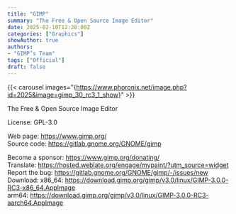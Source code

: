 ```yaml
---
title: "GIMP"
summary: "The Free & Open Source Image Editor"
date: 2025-02-10T12:28:00Z
categories: ["Graphics"]
showAuthor: true
authors:
- "GIMP’s Team"
tags: ["Official"]
draft: false
---
```


{{< carousel images="{https://www.phoronix.net/image.php?id=2025&image=gimp_30_rc3_1_show}" >}}

The Free & Open Source Image Editor

License: GPL-3.0

Web page: <https://www.gimp.org/>  
Source code: <https://gitlab.gnome.org/GNOME/gimp>

Become a sponsor: <https://www.gimp.org/donating/>  
Translate: <https://hosted.weblate.org/engage/mypaint/?utm_source=widget>  
Report the bug: <https://gitlab.gnome.org/GNOME/gimp/-/issues/new>  
Download:   x86_64: <https://download.gimp.org/gimp/v3.0/linux/GIMP-3.0.0-RC3-x86_64.AppImage>  
            arm64: <https://download.gimp.org/gimp/v3.0/linux/GIMP-3.0.0-RC3-aarch64.AppImage>
